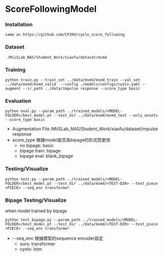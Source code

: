 # ScoreFollowingModel

### Installation
    same as https://github.com/CPJKU/cyolo_score_following
### Dataset
     /MiiSLab_NAS/Student_Work/xiaofu/dataset/msmd


### Training

```
python train.py --train_set ../data/msmd/msmd_train --val_set ../data/msmd/msmd_valid  --config ./models/configs/cyolo.yaml --augment --ir_path ../data/impulse response --score_type basic
```


### Evaluation

```
python eval.py --param_path ../trained_models/<MODEL-FOLDER>/best_model.pt --test_dir ../data/msmd/msmd_test --only_onsets --score_type basic
``` 
* Augmentation File
    /MiiSLab_NAS/Student_Work/xiaofu/dataset/impulse response
* score_type 根據model是否為bipage的形式而更改
    * no bipage: basic
    * bipage train: bipage
    * bipage eval: blank_bipage
### Testing/Visualize


```
python test.py --param_path ../trained_models/<MODEL-FOLDER>/best_model.pt --test_dir ../data/msmd/<TEST-DIR> --test_piece <PIECE> --seq_enc transformer
```
### Bipage Testing/Visualize
when model trained by bipage

```
python test_bipage.py --param_path ../trained_models/<MODEL-FOLDER>/best_model.pt --test_dir ../data/msmd/<TEST-DIR> --test_piece <PIECE> --seq_enc transformer
```

* --seq_enc 根據模型的sequence encoder設定
    * ours: transformer
    * cyolo: lstm
